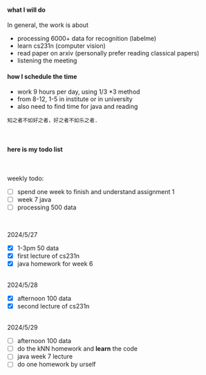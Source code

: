 #### what I will do
In general, the work is about 
- processing 6000+ data for recognition (labelme)
- learn cs231n (computer vision)
- read paper on arxiv (personally prefer reading classical papers)
- listening the meeting
  
#### how I schedule the time
- work 9 hours per day, using 1/3 *3 method
- from 8-12, 1-5 in institute or in university
- also need to find time for java and reading

```
知之者不如好之者，好之者不如乐之者.
```
<br>

#### here is my todo list 

<br>

weekly todo:
- [ ] spend one week to finish and understand assignment 1
- [ ] week 7 java
- [ ] processing 500 data
<br>

2024/5/27
- [x] 1-3pm 50 data
- [x] first lecture of cs231n
- [x] java homework for week 6
<br>
2024/5/28

- [x] afternoon 100 data
- [x] second lecture of cs231n
<br>
2024/5/29

- [ ] afternoon 100 data
- [ ] do the kNN homework and **learn** the code
- [ ] java week 7 lecture
- [ ] do one homework by urself
